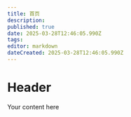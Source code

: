 ```yaml
---
title: 首页
description: 
published: true
date: 2025-03-28T12:46:05.990Z
tags: 
editor: markdown
dateCreated: 2025-03-28T12:46:05.990Z
---
```


# Header
Your content here